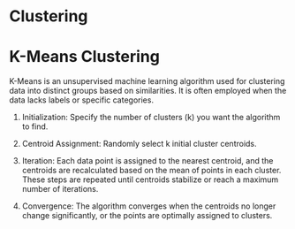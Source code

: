 # Clustering

# K-Means Clustering

K-Means is an unsupervised machine learning algorithm used for clustering data into distinct groups based on similarities. It is often employed when the data lacks labels or specific categories. 

1. Initialization: Specify the number of clusters (k) you want the algorithm to find.

2. Centroid Assignment: Randomly select k initial cluster centroids.

3. Iteration: Each data point is assigned to the nearest centroid, and the centroids are recalculated based on the mean of points in each cluster. These steps are repeated until centroids stabilize or reach a maximum number of iterations.

4. Convergence: The algorithm converges when the centroids no longer change significantly, or the points are optimally assigned to clusters.


